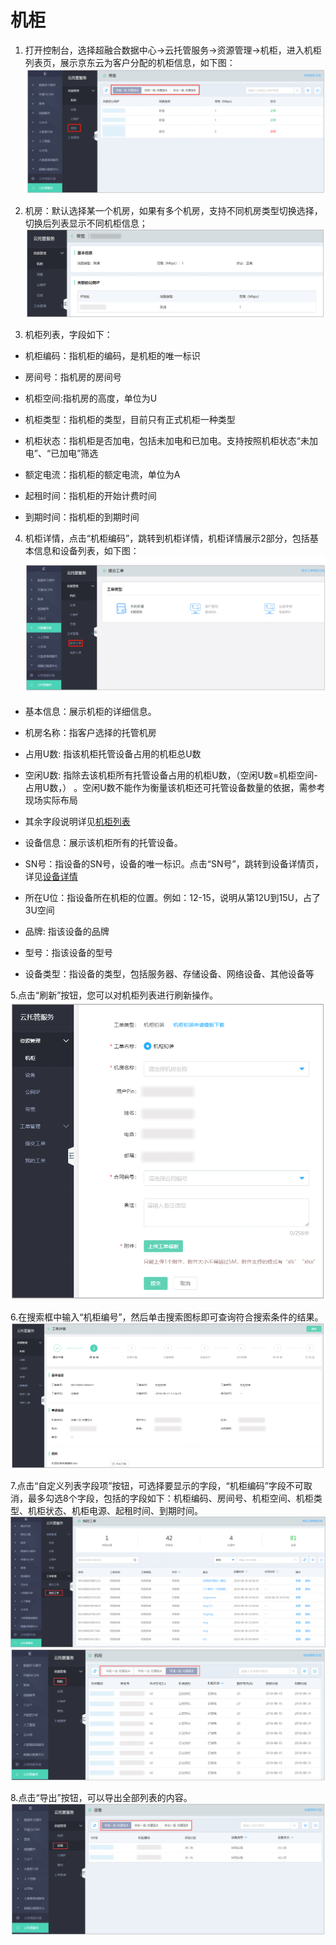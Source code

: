 # 机柜

1. 打开控制台，选择超融合数据中心->云托管服务->资源管理->机柜，进入机柜列表页，展示京东云为客户分配的机柜信息，如下图：
![机柜列表查看连接](https://github.com/jdcloudcom/cn/blob/cn-Cloud-Cabinet-Service/image/Hyper-Converged-IDC/Cloud-Cabinet-Service/CCS004.png)

2. 机房：默认选择某一个机房，如果有多个机房，支持不同机房类型切换选择，切换后列表显示不同机柜信息；
 ![地域区查看连接](https://github.com/jdcloudcom/cn/blob/cn-Cloud-Cabinet-Service/image/Hyper-Converged-IDC/Cloud-Cabinet-Service/CCS005.png)
 
3. 机柜列表，字段如下：
 - 机柜编码：指机柜的编码，是机柜的唯一标识
 
 - 房间号：指机房的房间号
 
 - 机柜空间:指机房的高度，单位为U
 
 - 机柜类型：指机柜的类型，目前只有正式机柜一种类型
 
 - 机柜状态：指机柜是否加电，包括未加电和已加电。支持按照机柜状态“未加电”、“已加电”筛选
 
 - 额定电流：指机柜的额定电流，单位为A
 
 - 起租时间：指机柜的开始计费时间
 
 - 到期时间：指机柜的到期时间 
 
 4.  机柜详情，点击“机柜编码”，跳转到机柜详情，机柜详情展示2部分，包括基本信息和设备列表，如下图：
 ![机柜详情页查看连接](https://github.com/jdcloudcom/cn/blob/cn-Cloud-Cabinet-Service/image/Hyper-Converged-IDC/Cloud-Cabinet-Service/CCS006.png)
 
 - 基本信息：展示机柜的详细信息。
 
  - 机房名称：指客户选择的托管机房
  
  - 占用U数: 指该机柜托管设备占用的机柜总U数
  
  - 空闲U数: 指除去该机柜所有托管设备占用的机柜U数，（空闲U数=机柜空间-占用U数，） 。空闲U数不能作为衡量该机柜还可托管设备数量的依据，需参考现场实际布局
  
  - 其余字段说明详见[机柜列表]()
  
 - 设备信息：展示该机柜所有的托管设备。
 
  - SN号：指设备的SN号，设备的唯一标识。点击“SN号”，跳转到设备详情页，详见[设备详情]()
  
  - 所在U位：指设备所在机柜的位置。例如：12-15，说明从第12U到15U，占了3U空间
  
  - 品牌: 指该设备的品牌
  
  - 型号：指该设备的型号
  
  - 设备类型：指设备的类型，包括服务器、存储设备、网络设备、其他设备等<br />
  
 5.点击“刷新”按钮，您可以对机柜列表进行刷新操作。
 ![刷新按钮查看连接](https://github.com/jdcloudcom/cn/blob/cn-Cloud-Cabinet-Service/image/Hyper-Converged-IDC/Cloud-Cabinet-Service/CCS007.png)
 
 6.在搜索框中输入“机柜编号”，然后单击搜索图标即可查询符合搜索条件的结果。
 ![机柜列表搜索框查看连接](https://github.com/jdcloudcom/cn/blob/cn-Cloud-Cabinet-Service/image/Hyper-Converged-IDC/Cloud-Cabinet-Service/CCS008.png)
 
 7.点击“自定义列表字段项”按钮，可选择要显示的字段，“机柜编码”字段不可取消，最多勾选8个字段，包括的字段如下：机柜编码、房间号、机柜空间、机柜类型、机柜状态、机柜电源、起租时间、到期时间。
 ![机柜列表自定义按钮查看连接](https://github.com/jdcloudcom/cn/blob/cn-Cloud-Cabinet-Service/image/Hyper-Converged-IDC/Cloud-Cabinet-Service/CCS009.png)
 ![机柜列表自定义弹框查看连接](https://github.com/jdcloudcom/cn/blob/cn-Cloud-Cabinet-Service/image/Hyper-Converged-IDC/Cloud-Cabinet-Service/CCS010.png)
 
 8.点击“导出”按钮，可以导出全部列表的内容。
 ![机柜列表导出查看连接](https://github.com/jdcloudcom/cn/blob/cn-Cloud-Cabinet-Service/image/Hyper-Converged-IDC/Cloud-Cabinet-Service/CCS011.png)
   
